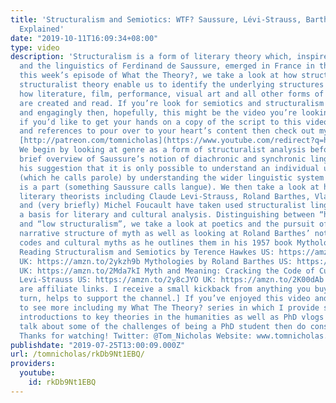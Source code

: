 ```yaml
---
title: 'Structuralism and Semiotics: WTF? Saussure, Lévi-Strauss, Barthes and Structuralism
  Explained'
date: "2019-10-11T16:09:34+08:00"
type: video
description: 'Structuralism is a form of literary theory which, inspired by semiotics
  and the linguistics of Ferdinand de Saussure, emerged in France in the 1950s. In
  this week’s episode of What the Theory?, we take a look at how structuralism and
  structuralist theory enable us to identify the underlying structures which inform
  how literature, film, performance, visual art and all other forms of cultural text
  are created and read. If you’re look for semiotics and structuralism explained simply
  and engagingly then, hopefully, this might be the video you’re looking for! Also,
  if you’d like to get your hands on a copy of the script to this video with footnotes
  and references to pour over to your heart’s content then check out my Patreon at
  [http://patreon.com/tomnicholas](https://www.youtube.com/redirect?q=http%3A%2F%2Fpatreon.com%2Ftomnicholas&v=9045I_p45XU&event=video_description&redir_token=4zUaqQOVf-pAkqVbD1TqPqrOSup8MTU2NDA4ODM4MEAxNTY0MDAxOTgw)
  We begin by looking at genre as a form of structuralist analysis before taking a
  brief overview of Saussure’s notion of diachronic and synchronic linguistics and
  his suggestion that it is only possible to understand an individual use of language
  (which he calls parole) by understanding the wider linguistic system of which it
  is a part (something Saussure calls langue). We then take a look at how various
  literary theorists including Claude Levi-Strauss, Roland Barthes, Vladimir Propp
  and (very briefly) Michel Foucault have taken used structuralist linguistics as
  a basis for literary and cultural analysis. Distinguishing between “high structuralism”
  and “low structuralism”, we take a look at poetics and the pursuit of a consistent
  narrative structure of myth as well as looking at Roland Barthes’ notion of cultural
  codes and cultural myths as he outlines them in his 1957 book Mythologies. Further
  Reading Structuralism and Semiotics by Terence Hawkes US: https://amzn.to/2JRlCgd
  UK: https://amzn.to/2ykzh9b Mythologies by Roland Barthes US: https://amzn.to/2YhNnTc
  UK: https://amzn.to/2Mda7kI Myth and Meaning: Cracking the Code of Culture by Claude
  Levi-Strauss US: https://amzn.to/2y8cJYO UK: https://amzn.to/2K00dAb [The above
  are affiliate links. I receive a small kickback from anything you buy which, in
  turn, helps to support the channel.] If you’ve enjoyed this video and would like
  to see more including my What The Theory? series in which I provide some snappy
  introductions to key theories in the humanities as well as PhD vlogs in which I
  talk about some of the challenges of being a PhD student then do consider subscribing.
  Thanks for watching! Twitter: @Tom_Nicholas Website: www.tomnicholas.com'
publishdate: "2019-07-25T13:00:09.000Z"
url: /tomnicholas/rkDb9Nt1EBQ/
providers:
  youtube:
    id: rkDb9Nt1EBQ
---
```

